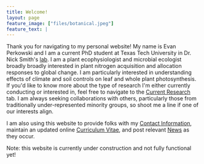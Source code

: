 ```yaml
---
title: Welcome!
layout: page
feature_image: ["files/botanical.jpeg"]
feature_text: |
---
```


Thank you for navigating to my personal website! My name is Evan Perkowski and I am a current PhD student at Texas Tech University in Dr. Nick Smith's [lab](http://www.smithecophyslab.com/). I am a plant ecophysiologist and microbial ecologist broadly broadly interested in plant nitrogen acquisition and allocation responses to global change. I am particularly interested in understanding effects of climate and soil controls on leaf and whole plant photosynthesis. If you'd like to know more about the type of research I'm either currently conducting or interested in, feel free to navigate to the [Current Research](/research/) tab. I am always seeking collaborations with others, particularly those from traditionally under-represented minority groups, so shoot me a line if one of our interests align.

I am also using this website to provide folks with my [Contact Information](/about/), maintain an updated online [Curriculum Vitae](/cv/), and post relevant [News](/blog/) as they occur.

Note: this website is currently under construction and not fully functional yet!
